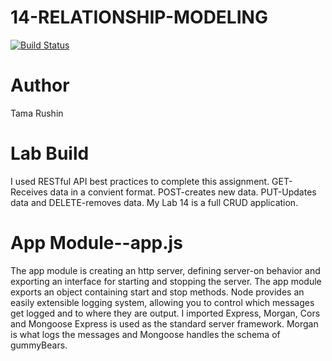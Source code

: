# 14-RELATIONSHIP-MODELING
[![Build Status](https://travis-ci.com/tamarushin/14-relationship-modeling.svg?branch=master)](https://travis-ci.com/tamarushin/14-relationship-modeling)

# Author
Tama Rushin

# Lab Build
I used RESTful API best practices to complete this assignment. GET-Receives data in a convient format. POST-creates new data. PUT-Updates data and DELETE-removes data. My Lab 14 is a full CRUD application.

# App Module--app.js
The app module is creating an http server, defining server-on behavior and exporting an interface for starting and stopping the server. The app module exports an object containing start and stop methods.
Node provides an easily extensible logging system, allowing you to control which messages get logged and to where they are output.
I imported Express, Morgan, Cors and Mongoose
Express is used as the standard server framework. Morgan is what logs the messages and Mongoose handles the schema of gummyBears.